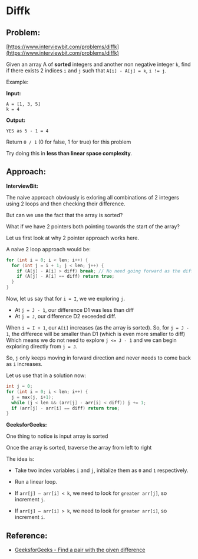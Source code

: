 # Diffk

## Problem:
[https://www.interviewbit.com/problems/diffk](https://www.interviewbit.com/problems/diffk)

Given an array A of **sorted** integers and another non negative integer `k`, find if there exists 2 indices `i` and `j` such that `A[i] - A[j] = k`, `i != j`.

Example:

**Input:**
```
A = [1, 3, 5]
k = 4
```

**Output:**
```
YES as 5 - 1 = 4
```

Return `0 / 1` (0 for false, 1 for true) for this problem

Try doing this in **less than linear space complexity**.

## Approach:

**InterviewBit:**

The naive approach obviously is exloring all combinations of 2 integers using 2 loops and then checking their difference.

But can we use the fact that the array is sorted?

What if we have 2 pointers both pointing towards the start of the array?

Let us first look at why 2 pointer approach works here. 

A naive 2 loop approach would be:
```c++
for (int i = 0; i < len; i++) {
  for (int j = i + 1; j < len; j++) {
    if (A[j] - A[i] > diff) break; // No need going forward as the difference is going to increase even further. 
    if (A[j] - A[i] == diff) return true; 
  }
}
```

Now, let us say that for `i = I`, we we exploring `j`.

- At `j = J - 1`, our difference D1 was less than diff
- At `j = J`, our difference D2 exceeded diff.

When `i = I + 1`, our `A[i]` increases (as the array is sorted).
So, for `j = J - 1`, the differece will be smaller than D1 (which is even more smaller to diff) 
Which means we do not need to explore `j <= J - 1` and we can begin exploring directly from `j = J`.

So, `j` only keeps moving in forward direction and never needs to come back as `i` increases.

Let us use that in a solution now:
```c++
int j = 0; 
for (int i = 0; i < len; i++) {
  j = max(j, i+1);
  while (j < len && (arr[j] - arr[i] < diff)) j += 1;
  if (arr[j] - arr[i] == diff) return true;
}
```

**GeeksforGeeks:**

One thing to notice is input array is sorted

Once the array is sorted, traverse the array from left to right

The idea is:

- Take two index variables `i` and `j`, initialize them as `0` and `1` respectively.

- Run a linear loop.

- If `arr[j] – arr[i] < k`, we need to look for `greater arr[j]`, so increment `j`.

- If `arr[j] – arr[i] > k`, we need to look for `greater arr[i]`, so increment `i`.

## Reference:
* [GeeksforGeeks - Find a pair with the given difference](https://www.geeksforgeeks.org/find-a-pair-with-the-given-difference)
